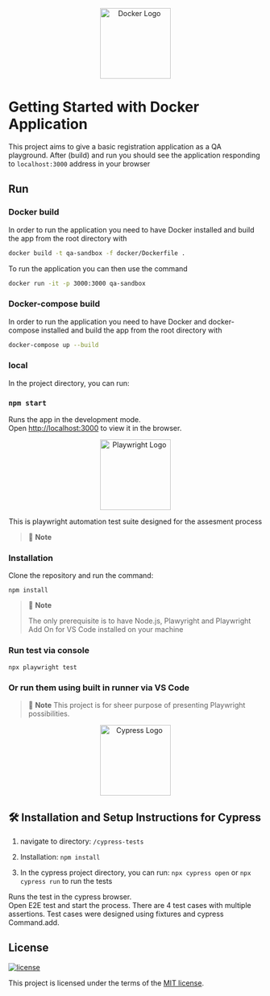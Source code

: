 <p align="center">
  <a href="https://www.docker.com/">
    <img width="140" alt="Docker Logo" src="https://seeklogo.com/images/D/docker-logo-CF97D0124B-seeklogo.com.png" />
    </a>
</p>



# Getting Started with Docker Application

This project aims to give a basic registration application as a QA playground.
After (build) and run you should see the application responding to `localhost:3000` address in your browser

## Run

### Docker build

In order to run the application you need to have Docker installed and build the app from the root directory with
```bash
docker build -t qa-sandbox -f docker/Dockerfile .
```

To run the application you can then use the command 
```bash
docker run -it -p 3000:3000 qa-sandbox
```

### Docker-compose build

In order to run the application you need to have Docker and docker-compose installed and build the app from the root directory with
```bash
docker-compose up --build
```

### local

In the project directory, you can run:

### `npm start`

Runs the app in the development mode.\
Open [http://localhost:3000](http://localhost:3000) to view it in the browser.

<p align="center">
  <a href="https://playwright.dev/">
    <img width="140" alt="Playwright Logo" src="https://seeklogo.com/images/P/playwright-logo-22FA8B9E63-seeklogo.com.png" />
    </a>
</p>



<p align="center">
  This is playwright automation test suite designed for the assesment process
</p>

> 🚩 **Note**

### Installation

Clone the repository and run the command:

```shell
npm install
```

> 🚩 **Note**
>
> The only prerequisite is to have Node.js, Plawyright and Playwright Add On for VS Code installed on your machine

### Run test via console

```shell
npx playwright test
```

### Or run them using built in runner via VS Code

> 🚩 **Note**
> This project is for sheer purpose of presenting Playwright possibilities.


<p align="center">
  <a href="https://www.cypress.io/">
    <img width="140" alt="Cypress Logo" src="https://static-00.iconduck.com/assets.00/cypress-icon-256x255-r6l3lr29.png" />
    </a>
</p>

## 🛠 Installation and Setup Instructions for Cypress

1. navigate to directory: `/cypress-tests`

2. Installation: `npm install`

2. In the cypress project directory, you can run: `npx cypress open` or `npx cypress run` to run the tests

Runs the test in the cypress browser.\
Open E2E test and start the process.
There are 4 test cases with multiple assertions.
Test cases were designed using fixtures and cypress Command.add.

## License

[![license](https://img.shields.io/badge/license-MIT-green.svg)](https://github.com/cypress-io/cypress/blob/master/LICENSE)

This project is licensed under the terms of the [MIT license](/LICENSE).



